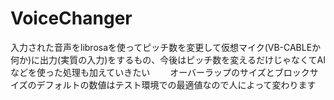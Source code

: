 # VoiceChanger
入力された音声をlibrosaを使ってピッチ数を変更して仮想マイク(VB-CABLEか何か)に出力(実質の入力)をするもの、今後はピッチ数を変えるだけじゃなくてAIなどを使った処理も加えていきたい　　
オーバーラップのサイズとブロックサイズのデフォルトの数値はテスト環境での最適値なので人によって変わります
